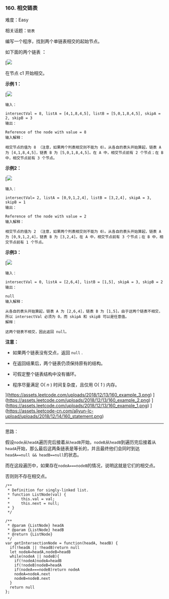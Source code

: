 ### 160. 相交链表

难度：Easy

相关话题：`链表`

编写一个程序，找到两个单链表相交的起始节点。



如下面的两个链表 **：** 



[![](https://assets.leetcode-cn.com/aliyun-lc-upload/uploads/2018/12/14/160_statement.png)


在节点 c1 开始相交。







 **示例 1：** 



[![](https://assets.leetcode-cn.com/aliyun-lc-upload/uploads/2018/12/14/160_example_1.png)




```
输入：

intersectVal = 8, listA = [4,1,8,4,5], listB = [5,0,1,8,4,5], skipA = 2, skipB = 3
输出：

Reference of the node with value = 8
输入解释：

相交节点的值为 8 （注意，如果两个列表相交则不能为 0）。从各自的表头开始算起，链表 A 为 [4,1,8,4,5]，链表 B 为 [5,0,1,8,4,5]。在 A 中，相交节点前有 2 个节点；在 B 中，相交节点前有 3 个节点。

```





 **示例2：** 



[![](https://assets.leetcode-cn.com/aliyun-lc-upload/uploads/2018/12/14/160_example_2.png)




```
输入：

intersectVal= 2, listA = [0,9,1,2,4], listB = [3,2,4], skipA = 3, skipB = 1
输出：

Reference of the node with value = 2
输入解释：

相交节点的值为 2 （注意，如果两个列表相交则不能为 0）。从各自的表头开始算起，链表 A 为 [0,9,1,2,4]，链表 B 为 [3,2,4]。在 A 中，相交节点前有 3 个节点；在 B 中，相交节点前有 1 个节点。

```





 **示例3：** 



[![](https://assets.leetcode-cn.com/aliyun-lc-upload/uploads/2018/12/14/160_example_3.png)




```
输入：

intersectVal = 0, listA = [2,6,4], listB = [1,5], skipA = 3, skipB = 2
输出：

null
输入解释：

从各自的表头开始算起，链表 A 为 [2,6,4]，链表 B 为 [1,5]。由于这两个链表不相交，所以 intersectVal 必须为 0，而 skipA 和 skipB 可以是任意值。
解释：

这两个链表不相交，因此返回 null。

```





 **注意：** 





* 如果两个链表没有交点，返回  `null` .

* 在返回结果后，两个链表仍须保持原有的结构。

* 可假定整个链表结构中没有循环。

* 程序尽量满足 O( *n* ) 时间复杂度，且仅用 O( *1* ) 内存。




](https://assets.leetcode.com/uploads/2018/12/13/160_example_3.png)
](https://assets.leetcode.com/uploads/2018/12/13/160_example_2.png)
](https://assets.leetcode.com/uploads/2018/12/13/160_example_1.png)
](https://assets.leetcode-cn.com/aliyun-lc-upload/uploads/2018/12/14/160_statement.png)


-----

思路：

假设`node`从`headA`遍历完后接着从`headB`开始，`nodeB`从`headB`到遍历完后接着从`headA`开始，那么最后这两条链表是等长的，并且最终他们会同时到达
`headA==null && headB==null`的状态。

而在这段遍历中，如果存在`nodeA===nodeB`的情况，说明这就是它们的相交点。

否则则不存在相交点。


```
/**
 * Definition for singly-linked list.
 * function ListNode(val) {
 *     this.val = val;
 *     this.next = null;
 * }
 */

/**
 * @param {ListNode} headA
 * @param {ListNode} headB
 * @return {ListNode}
 */
var getIntersectionNode = function(headA, headB) {
  if(!headA || !headB)return null
  let nodeA=headA,nodeB=headB
  while(nodeA || nodeB){
    if(!nodeA)nodeA=headB
    if(!nodeB)nodeB=headA
    if(nodeA===nodeB)return nodeA
    nodeA=nodeA.next
    nodeB=nodeB.next
  }
  return null
};



```
